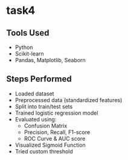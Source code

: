 # task4


## Tools Used
- Python
- Scikit-learn
- Pandas, Matplotlib, Seaborn

## Steps Performed
- Loaded dataset
- Preprocessed data (standardized features)
- Split into train/test sets
- Trained logistic regression model
- Evaluated using:
  - Confusion Matrix
  - Precision, Recall, F1-score
  - ROC Curve & AUC score
- Visualized Sigmoid Function
- Tried custom threshold
